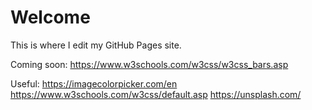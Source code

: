 # Welcome 

This is where I edit my GitHub Pages site.

Coming soon: https://www.w3schools.com/w3css/w3css_bars.asp

Useful:
https://imagecolorpicker.com/en
https://www.w3schools.com/w3css/default.asp
https://unsplash.com/
